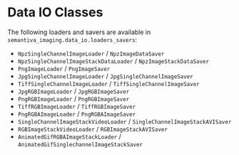 # Data IO Classes

The following loaders and savers are available in `semantiva_imaging.data_io.loaders_savers`:

- `NpzSingleChannelImageLoader` / `NpzImageDataSaver`
- `NpzSingleChannelImageStackDataLoader` / `NpzImageStackDataSaver`
- `PngImageLoader` / `PngImageSaver`
- `JpgSingleChannelImageLoader` / `JpgSingleChannelImageSaver`
- `TiffSingleChannelImageLoader` / `TiffSingleChannelImageSaver`
- `JpgRGBImageLoader` / `JpgRGBImageSaver`
- `PngRGBImageLoader` / `PngRGBImageSaver`
- `TiffRGBImageLoader` / `TiffRGBImageSaver`
- `PngRGBAImageLoader` / `PngRGBAImageSaver`
- `SingleChannelImageStackVideoLoader` / `SingleChannelImageStackAVISaver`
- `RGBImageStackVideoLoader` / `RGBImageStackAVISaver`
- `AnimatedGifRGBAImageStackLoader` / `AnimatedGifSinglechannelImageStackSaver`
